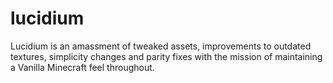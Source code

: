 # lucidium
Lucidium is an amassment of tweaked assets, improvements to outdated textures, simplicity changes and parity fixes with the mission of maintaining a Vanilla Minecraft feel throughout.
